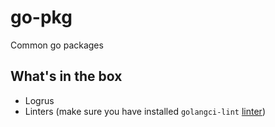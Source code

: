 # go-pkg

Common go packages

## What's in the box

- Logrus
- Linters (make sure you have installed `golangci-lint` [linter](https://golangci-lint.run/usage/install/#local-installation))
